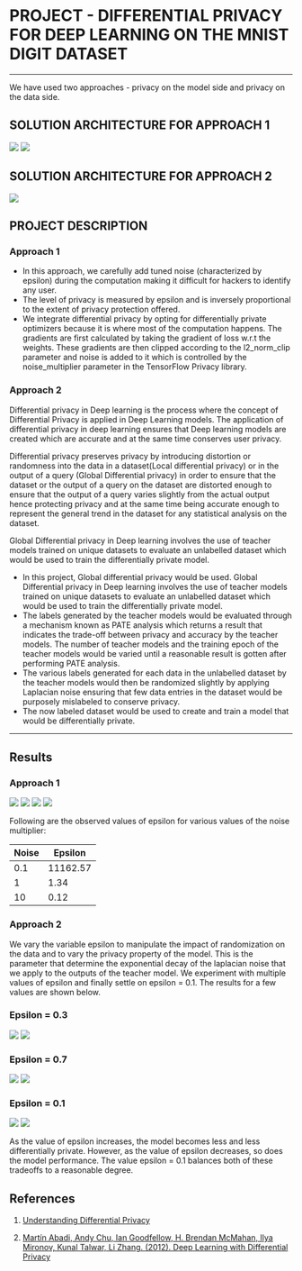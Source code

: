# PROJECT - DIFFERENTIAL PRIVACY FOR DEEP LEARNING ON THE MNIST DIGIT DATASET

---
We have used two approaches - privacy on the model side and privacy on the data side.

## SOLUTION ARCHITECTURE FOR APPROACH 1

<img src = "https://miro.medium.com/max/1400/1*5tb5txyWEs7e8BAy9aucqw.png">

<img src = "https://miro.medium.com/max/1400/1*7IIAlhNwOG4DngaO-yh0Dg.png">

## SOLUTION ARCHITECTURE FOR APPROACH 2



<img src="http://cleverhans.io/assets/pate-full.png">



## PROJECT DESCRIPTION

### Approach 1
- In this approach, we carefully add tuned noise (characterized by epsilon) during the computation making it difficult for hackers to identify any user.
- The level of privacy is measured by epsilon and is inversely proportional to the extent of privacy protection offered. 
- We integrate differential privacy by opting for differentially private optimizers because it is where most of the computation happens. The gradients are first calculated by taking the gradient of loss w.r.t the weights. These gradients are then clipped according to the l2_norm_clip parameter and noise is added to it which is controlled by the noise_multiplier parameter in the TensorFlow Privacy library.

### Approach 2
Differential privacy in Deep learning is the process where the concept of Differential Privacy is applied in Deep Learning models. The application of differential privacy in deep learning ensures that Deep learning models are created which are accurate and at the same time conserves user privacy.  

Differential privacy preserves privacy by introducing distortion or randomness into the data in a dataset(Local differential privacy) or in the output of a query (Global Differential privacy) in order to ensure that the dataset or the output of a query on the dataset are distorted enough to ensure that the output of a query varies slightly from the actual output hence protecting privacy and at the same time being accurate enough to represent the general trend in the dataset for any statistical analysis on the dataset.  

Global Differential privacy in Deep learning involves the use of teacher models trained on unique datasets to evaluate an unlabelled dataset which would be used to train the differentially private model.  


- In this project, Global differential privacy would be used. Global Differential privacy in Deep learning involves the use of teacher models trained on unique datasets to evaluate an unlabelled dataset which would be used to train the differentially private model.
- The labels generated by the teacher models would be evaluated through a mechanism known as PATE analysis which returns a result that indicates the trade-off between privacy and accuracy by the teacher models. The number of teacher models and the training epoch of the teacher models would be varied until a reasonable result is gotten after performing PATE analysis.
- The various labels generated for each data in the unlabelled dataset by the teacher models would then be randomized slightly by applying Laplacian noise ensuring that few data entries in the dataset would be purposely mislabeled to conserve privacy. 
- The now labeled dataset would be used to create and train a model that would be differentially private. 

---

## Results

### Approach 1
<img src="https://github.com/ishaanrf1/COMSE6998_DP/blob/main/plots/plot_a1_loss.png">
<img src="https://github.com/ishaanrf1/COMSE6998_DP/blob/main/plots/plot_a1_val_loss.png">
<img src="https://github.com/ishaanrf1/COMSE6998_DP/blob/main/plots/plot_a1_acc.png">
<img src="https://github.com/ishaanrf1/COMSE6998_DP/blob/main/plots/plot_a1_val_acc.png">

Following are the observed values of epsilon for various values of the noise multiplier:

| Noise         | Epsilon          | 
| ------------- | ---------------- | 
| 0.1           |    11162.57      |                   
| 1             |    1.34          | 
| 10            |    0.12          | 

### Approach 2
We vary the variable epsilon to manipulate the impact of randomization on the data and to vary the privacy property of the model. This is the parameter that determine the exponential decay of the laplacian noise that we apply to the outputs of the teacher model. We experiment with multiple values of epsilon and finally settle on epsilon = 0.1. The results for a few values are shown below. 
### Epsilon = 0.3
<img src="https://github.com/ishaanrf1/COMSE6998_DP/blob/main/plots/accuracy_ep_3e-1.png">
<img src="https://github.com/ishaanrf1/COMSE6998_DP/blob/main/plots/loss_ep_3e-1.png">

### Epsilon = 0.7
<img src="https://github.com/ishaanrf1/COMSE6998_DP/blob/main/plots/accuracy_ep_7e-1.png">
<img src="https://github.com/ishaanrf1/COMSE6998_DP/blob/main/plots/loss_ep_7e-1.png">

### Epsilon = 0.1
<img src="https://github.com/ishaanrf1/COMSE6998_DP/blob/main/plots/acc_ep_1e-1.png">
<img src="https://github.com/ishaanrf1/COMSE6998_DP/blob/main/plots/loss_ep_1e-1.png">

As the value of epsilon increases, the model becomes less and less differentially private. However, as the value of epsilon decreases, so does the model performance. 
The value epsilon = 0.1 balances both of these tradeoffs to a reasonable degree. 


## References

1. [Understanding Differential Privacy](https://towardsdatascience.com/understanding-differential-privacy-85ce191e198a)

2. [Martín Abadi, Andy Chu, Ian Goodfellow, H. Brendan McMahan, Ilya Mironov, Kunal Talwar, Li Zhang. (2012). Deep Learning with Differential Privacy](https://arxiv.org/abs/1607.00133)
